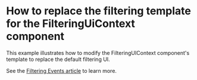 # How to replace the filtering template for the FilteringUiContext component

This example illustrates how to modify the FilteringUIContext component's template to replace the default filtering UI.

See the [Filtering Events article](https://documentation.devexpress.com/WindowsForms/114963/Common-Features/Filtering-UI-Context/Filtering-Events) to learn more.
